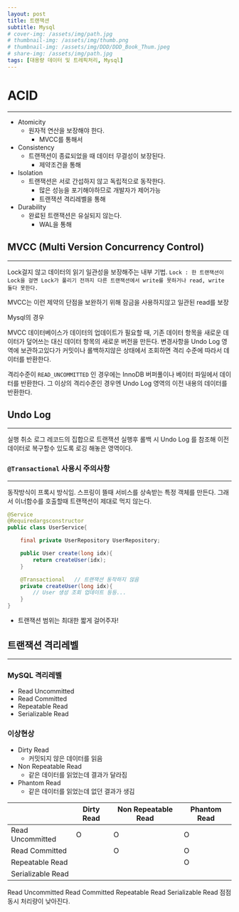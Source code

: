 ```yaml
---
layout: post
title: 트랜잭션
subtitle: Mysql
# cover-img: /assets/img/path.jpg
# thumbnail-img: /assets/img/thumb.png
# thumbnail-img: /assets/img/DDD/DDD_Book_Thum.jpeg
# share-img: /assets/img/path.jpg
tags: [대용량 데이터 및 트레픽처리, Mysql]
---
```


# ACID
---
- Atomicity
	- 원자적 연산을 보장해야 한다. 
		- MVCC를 통해서
- Consistency
	- 트랜잭션이 종료되었을 때 데이터 무결성이 보장된다.
		- 제약조건을 통해
- Isolation
	- 트랜잭션은 서로 간섭하지 않고 독립적으로 동작한다.
		- 많은 성능을 포기해야하므로 개발자가 제어가능
		- 트랜잭션 격리레벨을 통해
- Durability
	- 완료된 트랜잭션은 유실되지 않는다.
		- WAL을 통해

## MVCC (Multi Version Concurrency Control)
---
Lock걸지 않고 데이터의 읽기 일관성을 보장해주는 내부 기법.
`Lock : 한 트랜잭션이 Lock을 걸면 Lock가 풀리기 전까지 다른 트랜잭션에서 write를 못하거나 read, write 둘다 못한다.`

MVCC는 이런 제약의 단점을 보완하기 위해 잠금을 사용하지않고 일관된 read를 보장

Mysql의 경우

MVCC 데이터베이스가 데이터의 업데이트가 필요할 때, 기존 데이터 항목을 새로운 데이터가 덮어쓰는 대신 데이터 항목의 새로운 버전을 만든다.
변경사항을 Undo Log 영역에 보관하고있다가 커밋이나 롤백하지않은 상태에서 조회하면 격리 수준에 따라서 데이터를 반환한다.

격리수준이 `READ_UNCOMMITTED` 인 경우에는 InnoDB 버퍼풀이나 베이터 파일에서 데이터를 반환한다.
그 이상의 격리수준인 경우엔 Undo Log 영역의 이전 내용의 데이터를 반환한다.

## Undo Log
---
실행 취소 로그 레코드의 집합으로 트랜잭션 실행후 롤백 시 Undo Log 를 참조해 이전 데이터로 복구할수 있도록 로깅 해놓은 영역이다.

### `@Transactional` 사용시 주의사항
---
동작방식이 프록시 방식임.
스프링이 뜰때 서비스를 상속받는 특정 객체를 만든다.
그래서 이너함수를 호출할때 트랜잭션이 제대로 먹지 않는다.

```java
@Service
@Requiredargsconstructor
public class UserService{

	final private UserRepository UserRepository;

	public User create(long idx){
		return createUser(idx);
	}

	@Transactional   // 트랜잭션 동작하지 않음
	private createUser(long idx){
		// User 생성 조회 업데이트 등등...
	}
}
```

- 트랜잭션 범위는 최대한 짧게 걸어주자!


## 트랜잭션 격리레벨
---

### MySQL 격리레벨
- Read Uncommitted
- Read Committed
- Repeatable Read
- Serializable Read

### 이상현상
- Dirty Read
	- 커밋되지 않은 데이터를 읽음
- Non Repeatable Read
	- 같은 데이터를 읽었는데 결과가 달라짐
- Phantom Read
	- 같은 데이터를 읽었는데 없던 결과가 생김

| |Dirty Read|Non Repeatable Read|Phantom Read|
|---|---|---|---|
|Read Uncommitted|O|O|O|
|Read Committed||O|O|
|Repeatable Read|||O|
|Serializable Read||||

Read Uncommitted
Read Committed
Repeatable Read
Serializable Read
점점 동시 처리량이 낮아진다.